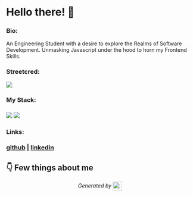 
# Hello there! 👋


### Bio:

An Engineering Student with a desire to explore the Realms of  Software Development. Unmasking Javascript under the hood to horn my Frontend Skills.
            

### Streetcred:

<a href="https://www.tublian.com/profile/PsammystPrime?ss=true"><img src="https://rd3ps1doua.execute-api.us-east-1.amazonaws.com/dev/ft/profile/streetcred/badge/PsammystPrime?type=without_score"></a>

### My Stack:

### <img src="https://rd3ps1doua.execute-api.us-east-1.amazonaws.com/dev/ft/profile/streetcred/github/tag/JavaScript"/> <img src="https://rd3ps1doua.execute-api.us-east-1.amazonaws.com/dev/ft/profile/streetcred/github/tag/Frontend"/>

### 

### 

### Links:

### <a href="https://www.github.com/PsammystPrime">github</a> | <a href="">linkedin</a>

## 👇 Few things about me


<div>

            
</div>




<p align="center">
<i>Generated by <a href="https://www.tublian.com/"><img src="https://tublian-newsletter-assets.s3.amazonaws.com/just-logo.png" width="25" style="vertical-align: middle"/></i>
</p>
